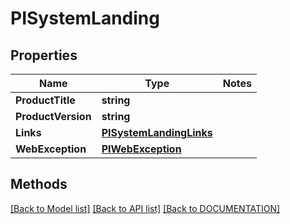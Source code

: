 # PISystemLanding

## Properties
Name | Type | Notes
------------ | ------------- | -------------
**ProductTitle** | **string**
**ProductVersion** | **string**
**Links** | **[**PISystemLandingLinks**](../Model/PISystemLandingLinks.md)**
**WebException** | **[**PIWebException**](../Model/PIWebException.md)**

## Methods
[[Back to Model list]](../../DOCUMENTATION.md#documentation-for-models) [[Back to API list]](../../DOCUMENTATION.md#documentation-for-api-endpoints) [[Back to DOCUMENTATION]](../../DOCUMENTATION.md)
